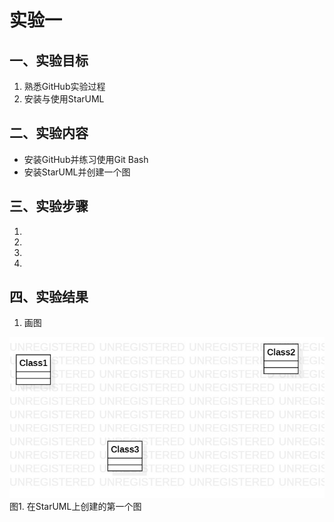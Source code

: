 # 实验一

## 一、实验目标

1. 熟悉GitHub实验过程
2. 安装与使用StarUML

## 二、实验内容

- 安装GitHub并练习使用Git Bash
- 安装StarUML并创建一个图

## 三、实验步骤

1.
2.
3.
4.

## 四、实验结果

1. 画图

![第一个UML图](./model1.jpg)  
图1. 在StarUML上创建的第一个图
